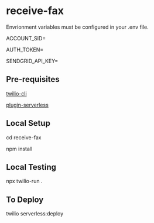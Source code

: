 # receive-fax

Envrionment variables must be configured in your .env file.

ACCOUNT_SID=

AUTH_TOKEN=

SENDGRID_API_KEY=

## Pre-requisites

[twilio-cli](https://github.com/twilio/twilio-cli)

[plugin-serverless](https://github.com/twilio-labs/plugin-serverless)

## Local Setup

cd receive-fax

npm install

## Local Testing

npx twilio-run .

## To Deploy

twilio serverless:deploy
